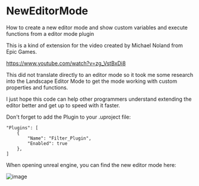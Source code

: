 # NewEditorMode
How to create a new editor mode and show custom variables and execute functions from a editor mode plugin

This is a kind of extension for the video created by Michael Noland from Epic Games.

https://www.youtube.com/watch?v=zg_VstBxDi8

This did not translate directly to an editor mode so it took me some research into the 
Landscape Editor Mode to get the mode working with custom properties and functions.

I just hope this code can help other programmers understand extending the editor better and get up to speed with it faster.

Don't forget to add the Plugin to your .uproject file:

	"Plugins": [
		{
			"Name": "Filter_Plugin",
			"Enabled": true
		},
	]
  
When opening unreal engine, you can find the new editor mode here:

![image](https://user-images.githubusercontent.com/7476375/135280857-c3bcdd22-f8b4-40b6-9e68-1ed0fbf8fb9e.png)
